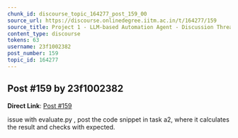 ```yaml
---
chunk_id: discourse_topic_164277_post_159_00
source_url: https://discourse.onlinedegree.iitm.ac.in/t/164277/159
source_title: Project 1 - LLM-based Automation Agent - Discussion Thread [TDS Jan 2025]
content_type: discourse
tokens: 63
username: 23f1002382
post_number: 159
topic_id: 164277
---
```


## Post #159 by 23f1002382

**Direct Link**: [Post #159](https://discourse.onlinedegree.iitm.ac.in/t/164277/159)

issue with evaluate.py , post the code snippet in task a2, where it calculates the result and checks with expected.
